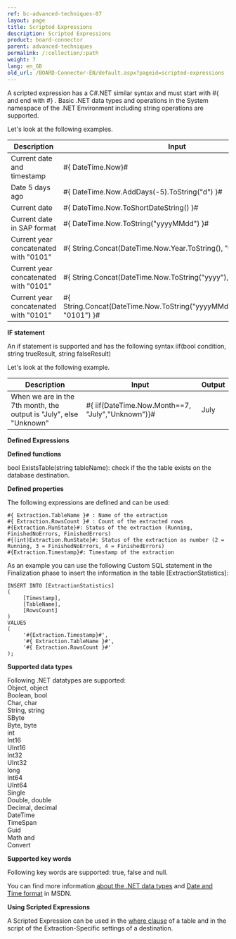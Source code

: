 ```yaml
---
ref: bc-advanced-techniques-07
layout: page
title: Scripted Expressions
description: Scripted Expressions
product: board-connector
parent: advanced-techniques
permalink: /:collection/:path
weight: 7
lang: en_GB
old_url: /BOARD-Connector-EN/default.aspx?pageid=scripted-expressions
---	
```


A scripted expression has a C#.NET similar syntax and must start with #{ and end with #} .
Basic .NET data types and operations in the System namespace of the .NET Environment including string operations are supported. 

Let's look at the following examples. 

| Description                           | Input                                                                         | Output              |
|---------------------------------------|-------------------------------------------------------------------------------|---------------------|
| Current date and timestamp            | #{ DateTime.Now}#                                                             | 23.07.2013 10:17:37 |
| Date 5 days ago                       | #{ DateTime.Now.AddDays(-5).ToString("d") }#                                  | 18.07.2013          |
| Current date                          | #{ DateTime.Now.ToShortDateString() }#                                        | 23.07.2013          |
| Current date in SAP format            | #{ DateTime.Now.ToString("yyyyMMdd") }#                                       | 20130723            |
| Current year concatenated with "0101" | #{ String.Concat(DateTime.Now.Year.ToString(), "0101") }#                     | 20130101            |
| Current year concatenated with "0101" | #{ String.Concat(DateTime.Now.ToString("yyyy"), "0101") }#                    | 20130101            |
| Current year concatenated with "0101" | #{ String.Concat(DateTime.Now.ToString("yyyyMMdd").Substring(0,4), "0101") }# | 20130101            |

**IF statement** 

An if statement is supported and has the following syntax iif(bool condition, string trueResult, string falseResult)  

Let's look at the following example. 

| Description                                                        | Input                                             | Output |
|--------------------------------------------------------------------|---------------------------------------------------|--------|
| When we are in the 7th month, the output is "July", else "Unknown" | #{ iif(DateTime.Now.Month==7, "July","Unknown")}# | July   |

**Defined Expressions** 

**Defined functions**

bool ExistsTable(string tableName): check if the the table exists on the database destination. 

**Defined properties** 

The following expressions are defined and can be used: 
```
#{ Extraction.TableName }# : Name of the extraction
#{ Extraction.RowsCount }# : Count of the extracted rows
#{Extraction.RunState}#: Status of the extraction (Running, FinishedNoErrors, FinishedErrors)
#{(int)Extraction.RunState}#: Status of the extraction as number (2 = Running, 3 = FinishedNoErrors, 4 = FinishedErrors)
#{Extraction.Timestamp}#: Timestamp of the extraction 
```

As an example you can use the following Custom SQL statement in the Finalization phase to insert the information in the table [ExtractionStatistics]: 

```
INSERT INTO [ExtractionStatistics]
(
     [Timestamp],
     [TableName],
     [RowsCount]
)
VALUES
(
     '#{Extraction.Timestamp}#',
     '#{ Extraction.TableName }#',
     '#{ Extraction.RowsCount }#'
);
```


**Supported data types**

Following .NET datatypes are supported:<br>
Object, object<br>
Boolean, bool<br>
Char, char<br>
String, string<br>
SByte<br>
Byte, byte<br>
int<br>
Int16<br>
UInt16<br>
Int32<br>
UInt32<br>
long<br>
Int64<br>
UInt64<br>
Single<br>
Double, double<br>
Decimal, decimal<br>
DateTime<br>
TimeSpan<br>
Guid<br>
Math and<br>
Convert<br>

**Supported key words** 

Following key words are supported: 
true, false and null.

You can find more information [about the .NET data types](https://docs.microsoft.com/en-us/dotnet/api/system?redirectedfrom=MSDN&view=netframework-4.7.2) and [Date and Time format](https://docs.microsoft.com/en-us/dotnet/standard/base-types/custom-date-and-time-format-strings) in MSDN.


**Using Scripted Expressions**

A Scripted Expression can be used in the [where clause](../getting-started-table/where-clause) of a table and in the script of the Extraction-Specific settings of a destination.
